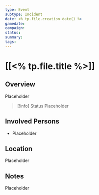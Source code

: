 ```yaml
---
type: Event
subtype: Incident
date: <% tp.file.creation_date() %>
gamedate:
campaign:
status:
summary:
tags:
---
```

# [[<% tp.file.title %>]]

## Overview
Placeholder
> [!info] Status
> Placeholder


## Involved Persons
- Placeholder

## Location
Placeholder 

## Notes
Placeholder

